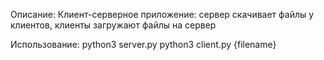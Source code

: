 Описание:
Клиент-серверное приложение: сервер скачивает файлы у клиентов, клиенты загружают файлы на сервер

Использование:
python3 server.py
python3 client.py {filename}
